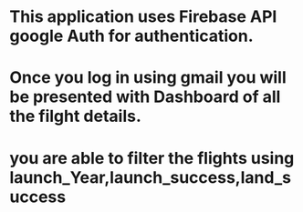 # This application uses Firebase API google Auth for authentication.
# Once you log in using gmail you will be presented with Dashboard of all the filght details.
# you are able to filter the flights using launch_Year,launch_success,land_success
#



